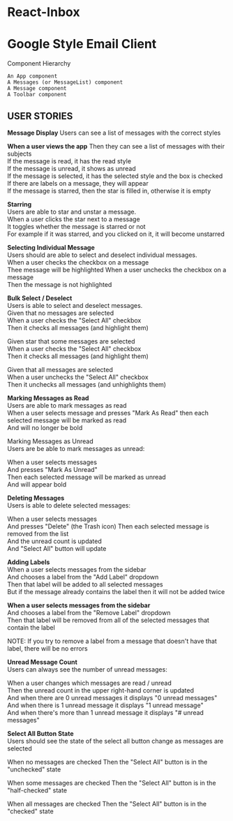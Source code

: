 # React-Inbox
<h1>Google Style Email Client</h1>

Component Hierarchy

    An App component
    A Messages (or MessageList) component
    A Message component
    A Toolbar component

<h2>USER STORIES</h2>

<b>Message Display</b>
Users can see a list of messages with the correct styles

<b>When a user views the app</b>
Then they can see a list of messages with their subjects<br>
If the message is read, it has the read style<br>
If the message is unread, it shows as unread<br>
If the message is selected, it has the selected style and the box is checked<br>
If there are labels on a message, they will appear<br>
If the message is starred, then the star is filled in, otherwise it is empty<br>

<b>Starring</b><br>
Users are able to star and unstar a message.<br>
When a user clicks the star next to a message<br>
It toggles whether the message is starred or not<br>
For example if it was starred, and you clicked on it, it will become unstarred


<b>Selecting Individual Message</b><br>
Users should are able to select and deselect individual messages.<br>
When a user checks the checkbox on a message<br>
Thee message will be highlighted
When a user unchecks the checkbox on a message<br>
Then the message is not highlighted


<b>Bulk Select / Deselect</b><br>
Users is able to select and deselect messages.<br>
Given that no messages are selected<br>
When a user checks the "Select All" checkbox<br>
Then it checks all messages (and highlight them)

Given star that some messages are selected<br>
When a user checks the "Select All" checkbox<br>
Then it checks all messages (and highlight them)

Given that all messages are selected<br>
When a user unchecks the "Select All" checkbox<br>
Then it unchecks all messages (and unhighlights them)

<b>Marking Messages as Read</b><br>
Users are able to mark messages as read<br>
When a user selects message and presses "Mark As Read" then each selected message will be marked as read<br>
And will no longer be bold

Marking Messages as Unread<br>
Users are be able to mark messages as unread:

When a user selects messages<br>
And presses "Mark As Unread"<br>
Then each selected message will be marked as unread<br>
And will appear bold

<b>Deleting Messages</b><br>
Users is able to delete selected messages:

When a user selects messages<br>
And presses "Delete" (the Trash icon) 
Then each selected message is removed from the list<br>
And the unread count is updated<br>
And "Select All" button will update

<b>Adding Labels</b><br>
When a user selects messages from the sidebar<br>
And chooses a label from the "Add Label" dropdown<br>
Then that label will be added to all selected messages<br>
But if the message already contains the label then it will not be added twice

<b>When a user selects messages from the sidebar</b><br>
And chooses a label from the "Remove Label" dropdown<br>
Then that label will be removed from all of the selected messages that contain the label

NOTE: If you try to remove a label from a message that doesn't have that label, there will be no errors

<b>Unread Message Count</b><br>
Users can always see the number of unread messages: 

When a user changes which messages are read / unread<br>
Then the unread count in the upper right-hand corner is updated<br>
And when there are 0 unread messages it displays "0 unread messages"<br>
And when there is 1 unread message it displays "1 unread message"<br>
And when there's more than 1 unread message it displays "# unread messages"<br>

<b>Select All Button State</b><br> 
Users should see the state of the select all button change as messages are selected

When no messages are checked 
Then the "Select All" button is in the "unchecked" state

When some messages are checked 
Then the "Select All" button is in the "half-checked" state

When all messages are checked 
Then the "Select All" button is in the "checked" state


